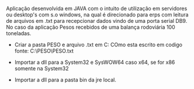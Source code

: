 Aplicação desenvolvida em JAVA com o intuito de utilização em servidores ou desktop's com s.o windows, na qual é direcionado para erps com leitura de arquivos em .txt para recepcionar dados vindo de uma porta serial DB9.
No caso da aplicação Pesos recebidos de uma balança rodoviária 100 toneladas.


- Criar a pasta PESO e arquivo .txt em C:
COmo esta escrito em codigo fonte:
C:\\PESO\\PESO.txt

- Importar a dll para a System32 e SysWOW64 caso x64, se for x86 somente na System32

- Importar a dll para a pasta bin da jre local.
